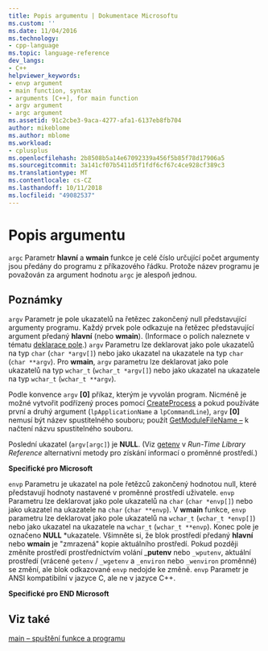 ```yaml
---
title: Popis argumentu | Dokumentace Microsoftu
ms.custom: ''
ms.date: 11/04/2016
ms.technology:
- cpp-language
ms.topic: language-reference
dev_langs:
- C++
helpviewer_keywords:
- envp argument
- main function, syntax
- arguments [C++], for main function
- argv argument
- argc argument
ms.assetid: 91c2cbe3-9aca-4277-afa1-6137eb8fb704
author: mikeblome
ms.author: mblome
ms.workload:
- cplusplus
ms.openlocfilehash: 2b8508b5a14e67092339a456f5b85f78d17906a5
ms.sourcegitcommit: 3a141cf07b5411d5f1fdf6cf67c4ce928cf389c3
ms.translationtype: MT
ms.contentlocale: cs-CZ
ms.lasthandoff: 10/11/2018
ms.locfileid: "49082537"
---
```

# <a name="argument-description"></a>Popis argumentu

`argc` Parametr **hlavní** a **wmain** funkce je celé číslo určující počet argumenty jsou předány do programu z příkazového řádku. Protože název programu je považován za argument hodnotu `argc` je alespoň jednou.

## <a name="remarks"></a>Poznámky

`argv` Parametr je pole ukazatelů na řetězec zakončený null představující argumenty programu. Každý prvek pole odkazuje na řetězec představující argument předaný **hlavní** (nebo **wmain**). (Informace o polích naleznete v tématu [deklarace pole](../c-language/array-declarations.md).) `argv` Parametru lze deklarovat jako pole ukazatelů na typ `char` (`char *argv[]`) nebo jako ukazatel na ukazatele na typ `char` (`char **argv`). Pro **wmain**, `argv` parametru lze deklarovat jako pole ukazatelů na typ `wchar_t` (`wchar_t *argv[]`) nebo jako ukazatel na ukazatele na typ `wchar_t` (`wchar_t **argv`).

Podle konvence `argv` **[0]** příkaz, kterým je vyvolán program.  Nicméně je možné vytvořit podřízený proces pomocí [CreateProcess](/windows/desktop/api/processthreadsapi/nf-processthreadsapi-createprocessa) a pokud používáte první a druhý argument (`lpApplicationName` a `lpCommandLine`), `argv` **[0]** nemusí být název spustitelného souboru; použít [GetModuleFileName –](/windows/desktop/api/libloaderapi/nf-libloaderapi-getmodulefilenamea) k načtení názvu spustitelného souboru.

Poslední ukazatel (`argv[argc]`) je **NULL**. (Viz [getenv](../c-runtime-library/reference/getenv-wgetenv.md) v *Run-Time Library Reference* alternativní metody pro získání informací o proměnné prostředí.)

**Specifické pro Microsoft**

`envp` Parametru je ukazatel na pole řetězců zakončený hodnotou null, které představují hodnoty nastavené v proměnné prostředí uživatele. `envp` Parametru lze deklarovat jako pole ukazatelů na `char` (`char *envp[]`) nebo jako ukazatel na ukazatele na `char` (`char **envp`). V **wmain** funkce, `envp` parametru lze deklarovat jako pole ukazatelů na `wchar_t` (`wchar_t *envp[]`) nebo jako ukazatel na ukazatele na `wchar_t` (`wchar_t **envp`). Konec pole je označeno **NULL** \*ukazatele. Všimněte si, že blok prostředí předaný **hlavní** nebo **wmain** je "zmrazená" kopie aktuálního prostředí. Pokud později změníte prostředí prostřednictvím volání _**putenv** nebo `_wputenv`, aktuální prostředí (vrácené `getenv` / `_wgetenv` a `_environ` nebo `_wenviron` proměnné) se změní, ale blok odkazované `envp` nedojde ke změně. `envp` Parametr je ANSI kompatibilní v jazyce C, ale ne v jazyce C++.

**Specifické pro END Microsoft**

## <a name="see-also"></a>Viz také

[main – spuštění funkce a programu](../c-language/main-function-and-program-execution.md)